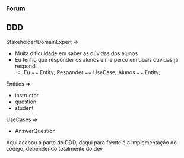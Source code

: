 ### Forum 

## DDD
Stakeholder/DomainExpert =>

- Muita dificuldade em saber as dúvidas dos alunos
- Eu tenho que responder os alunos e me perco em quais dúvidas já respondi
    - Eu == Entity; Responder == UseCase; Alunos == Entity;

Entities => 
- instructor 
- question
- student

UseCases => 
- AnswerQuestion

Aqui acabou a parte do DDD, daqui para frente é a implementação do código, dependendo totalmente do dev
